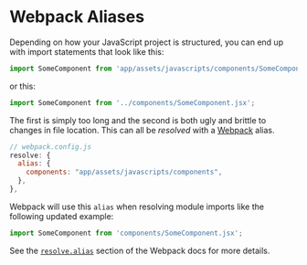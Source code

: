 # Webpack Aliases

Depending on how your JavaScript project is structured, you can end up with
import statements that look like this:

```javascript
import SomeComponent from 'app/assets/javascripts/components/SomeComponent.jsx';
```

or this:

```javascript
import SomeComponent from '../components/SomeComponent.jsx';
```

The first is simply too long and the second is both ugly and brittle to
changes in file location. This can all be _resolved_ with a
[Webpack](https://webpack.github.io/) alias.

```javascript
// webpack.config.js
resolve: {
  alias: {
    components: "app/assets/javascripts/components",
  },
},
```

Webpack will use this `alias` when resolving module imports like the
following updated example:

```javascript
import SomeComponent from 'components/SomeComponent.jsx';
```

See the
[`resolve.alias`](https://webpack.github.io/docs/configuration.html#resolve-alias)
section of the Webpack docs for more details.
